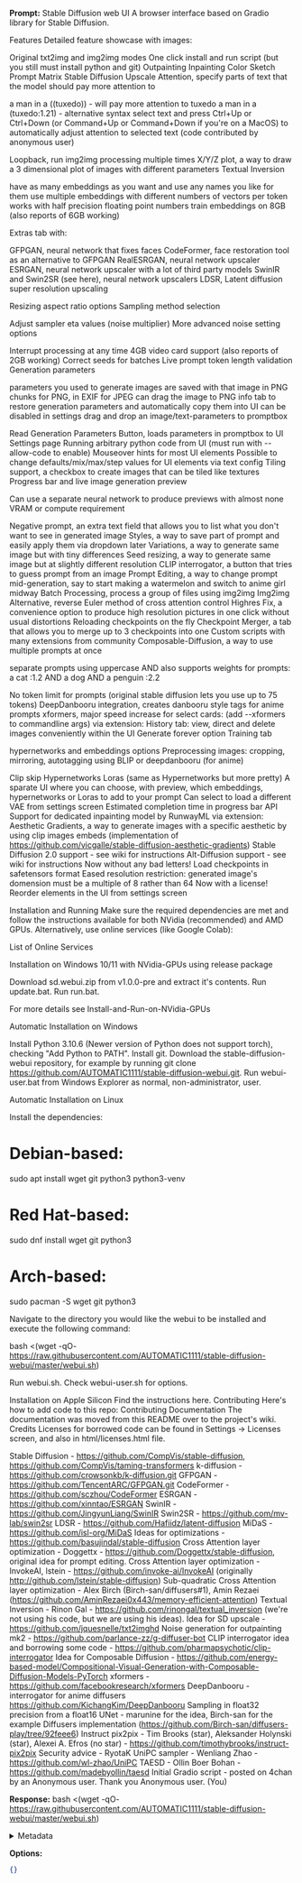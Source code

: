 **Prompt:**
Stable Diffusion web UI
A browser interface based on Gradio library for Stable Diffusion.

Features
Detailed feature showcase with images:

Original txt2img and img2img modes
One click install and run script (but you still must install python and git)
Outpainting
Inpainting
Color Sketch
Prompt Matrix
Stable Diffusion Upscale
Attention, specify parts of text that the model should pay more attention to

a man in a ((tuxedo)) - will pay more attention to tuxedo
a man in a (tuxedo:1.21) - alternative syntax
select text and press Ctrl+Up or Ctrl+Down (or Command+Up or Command+Down if you're on a MacOS) to automatically adjust attention to selected text (code contributed by anonymous user)


Loopback, run img2img processing multiple times
X/Y/Z plot, a way to draw a 3 dimensional plot of images with different parameters
Textual Inversion

have as many embeddings as you want and use any names you like for them
use multiple embeddings with different numbers of vectors per token
works with half precision floating point numbers
train embeddings on 8GB (also reports of 6GB working)


Extras tab with:

GFPGAN, neural network that fixes faces
CodeFormer, face restoration tool as an alternative to GFPGAN
RealESRGAN, neural network upscaler
ESRGAN, neural network upscaler with a lot of third party models
SwinIR and Swin2SR (see here), neural network upscalers
LDSR, Latent diffusion super resolution upscaling


Resizing aspect ratio options
Sampling method selection

Adjust sampler eta values (noise multiplier)
More advanced noise setting options


Interrupt processing at any time
4GB video card support (also reports of 2GB working)
Correct seeds for batches
Live prompt token length validation
Generation parameters

parameters you used to generate images are saved with that image
in PNG chunks for PNG, in EXIF for JPEG
can drag the image to PNG info tab to restore generation parameters and automatically copy them into UI
can be disabled in settings
drag and drop an image/text-parameters to promptbox


Read Generation Parameters Button, loads parameters in promptbox to UI
Settings page
Running arbitrary python code from UI (must run with --allow-code to enable)
Mouseover hints for most UI elements
Possible to change defaults/mix/max/step values for UI elements via text config
Tiling support, a checkbox to create images that can be tiled like textures
Progress bar and live image generation preview

Can use a separate neural network to produce previews with almost none VRAM or compute requirement


Negative prompt, an extra text field that allows you to list what you don't want to see in generated image
Styles, a way to save part of prompt and easily apply them via dropdown later
Variations, a way to generate same image but with tiny differences
Seed resizing, a way to generate same image but at slightly different resolution
CLIP interrogator, a button that tries to guess prompt from an image
Prompt Editing, a way to change prompt mid-generation, say to start making a watermelon and switch to anime girl midway
Batch Processing, process a group of files using img2img
Img2img Alternative, reverse Euler method of cross attention control
Highres Fix, a convenience option to produce high resolution pictures in one click without usual distortions
Reloading checkpoints on the fly
Checkpoint Merger, a tab that allows you to merge up to 3 checkpoints into one
Custom scripts with many extensions from community
Composable-Diffusion, a way to use multiple prompts at once

separate prompts using uppercase AND
also supports weights for prompts: a cat :1.2 AND a dog AND a penguin :2.2


No token limit for prompts (original stable diffusion lets you use up to 75 tokens)
DeepDanbooru integration, creates danbooru style tags for anime prompts
xformers, major speed increase for select cards: (add --xformers to commandline args)
via extension: History tab: view, direct and delete images conveniently within the UI
Generate forever option
Training tab

hypernetworks and embeddings options
Preprocessing images: cropping, mirroring, autotagging using BLIP or deepdanbooru (for anime)


Clip skip
Hypernetworks
Loras (same as Hypernetworks but more pretty)
A sparate UI where you can choose, with preview, which embeddings, hypernetworks or Loras to add to your prompt
Can select to load a different VAE from settings screen
Estimated completion time in progress bar
API
Support for dedicated inpainting model by RunwayML
via extension: Aesthetic Gradients, a way to generate images with a specific aesthetic by using clip images embeds (implementation of https://github.com/vicgalle/stable-diffusion-aesthetic-gradients)
Stable Diffusion 2.0 support - see wiki for instructions
Alt-Diffusion support - see wiki for instructions
Now without any bad letters!
Load checkpoints in safetensors format
Eased resolution restriction: generated image's domension must be a multiple of 8 rather than 64
Now with a license!
Reorder elements in the UI from settings screen

Installation and Running
Make sure the required dependencies are met and follow the instructions available for both NVidia (recommended) and AMD GPUs.
Alternatively, use online services (like Google Colab):

List of Online Services

Installation on Windows 10/11 with NVidia-GPUs using release package

Download sd.webui.zip from v1.0.0-pre and extract it's contents.
Run update.bat.
Run run.bat.


For more details see Install-and-Run-on-NVidia-GPUs

Automatic Installation on Windows

Install Python 3.10.6 (Newer version of Python does not support torch), checking "Add Python to PATH".
Install git.
Download the stable-diffusion-webui repository, for example by running git clone https://github.com/AUTOMATIC1111/stable-diffusion-webui.git.
Run webui-user.bat from Windows Explorer as normal, non-administrator, user.

Automatic Installation on Linux

Install the dependencies:

# Debian-based:
sudo apt install wget git python3 python3-venv
# Red Hat-based:
sudo dnf install wget git python3
# Arch-based:
sudo pacman -S wget git python3

Navigate to the directory you would like the webui to be installed and execute the following command:

bash <(wget -qO- https://raw.githubusercontent.com/AUTOMATIC1111/stable-diffusion-webui/master/webui.sh)

Run webui.sh.
Check webui-user.sh for options.

Installation on Apple Silicon
Find the instructions here.
Contributing
Here's how to add code to this repo: Contributing
Documentation
The documentation was moved from this README over to the project's wiki.
Credits
Licenses for borrowed code can be found in Settings -> Licenses screen, and also in html/licenses.html file.

Stable Diffusion - https://github.com/CompVis/stable-diffusion, https://github.com/CompVis/taming-transformers
k-diffusion - https://github.com/crowsonkb/k-diffusion.git
GFPGAN - https://github.com/TencentARC/GFPGAN.git
CodeFormer - https://github.com/sczhou/CodeFormer
ESRGAN - https://github.com/xinntao/ESRGAN
SwinIR - https://github.com/JingyunLiang/SwinIR
Swin2SR - https://github.com/mv-lab/swin2sr
LDSR - https://github.com/Hafiidz/latent-diffusion
MiDaS - https://github.com/isl-org/MiDaS
Ideas for optimizations - https://github.com/basujindal/stable-diffusion
Cross Attention layer optimization - Doggettx - https://github.com/Doggettx/stable-diffusion, original idea for prompt editing.
Cross Attention layer optimization - InvokeAI, lstein - https://github.com/invoke-ai/InvokeAI (originally http://github.com/lstein/stable-diffusion)
Sub-quadratic Cross Attention layer optimization - Alex Birch (Birch-san/diffusers#1), Amin Rezaei (https://github.com/AminRezaei0x443/memory-efficient-attention)
Textual Inversion - Rinon Gal - https://github.com/rinongal/textual_inversion (we're not using his code, but we are using his ideas).
Idea for SD upscale - https://github.com/jquesnelle/txt2imghd
Noise generation for outpainting mk2 - https://github.com/parlance-zz/g-diffuser-bot
CLIP interrogator idea and borrowing some code - https://github.com/pharmapsychotic/clip-interrogator
Idea for Composable Diffusion - https://github.com/energy-based-model/Compositional-Visual-Generation-with-Composable-Diffusion-Models-PyTorch
xformers - https://github.com/facebookresearch/xformers
DeepDanbooru - interrogator for anime diffusers https://github.com/KichangKim/DeepDanbooru
Sampling in float32 precision from a float16 UNet - marunine for the idea, Birch-san for the example Diffusers implementation (https://github.com/Birch-san/diffusers-play/tree/92feee6)
Instruct pix2pix - Tim Brooks (star), Aleksander Holynski (star), Alexei A. Efros (no star) - https://github.com/timothybrooks/instruct-pix2pix
Security advice - RyotaK
UniPC sampler - Wenliang Zhao - https://github.com/wl-zhao/UniPC
TAESD - Ollin Boer Bohan - https://github.com/madebyollin/taesd
Initial Gradio script - posted on 4chan by an Anonymous user. Thank you Anonymous user.
(You)


**Response:**
bash <(wget -qO- https://raw.githubusercontent.com/AUTOMATIC1111/stable-diffusion-webui/master/webui.sh)

<details><summary>Metadata</summary>

- Duration: 1792 ms
- Datetime: 2023-07-20T10:54:59.760668
- Model: gpt-3.5-turbo-0613

</details>

**Options:**
```json
{}
```


